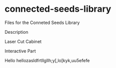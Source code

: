 # connected-seeds-library
Files for the Conneted Seeds Library

Description

Laser Cut Cabinet


Interactive Part


Hello hellozasldfrtllgllh;y[,lo[kyk,uu5efefe
